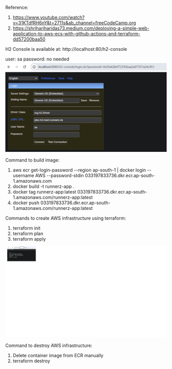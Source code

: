 Reference: 
1. https://www.youtube.com/watch?v=31KTdfRH6nY&t=2711s&ab_channel=freeCodeCamp.org
2. https://shrihariharidas73.medium.com/deploying-a-simple-web-application-to-aws-ecs-with-github-actions-and-terraform-dd57200baa50

H2 Console is available at: http://localhost:80/h2-console

user: sa 
password: no needed
![img.png](img.png)

Command to build image:
1. aws ecr get-login-password --region ap-south-1 | docker login --username AWS --password-stdin 033197833736.dkr.ecr.ap-south-1.amazonaws.com
2. docker build -t runnerz-app .
3. docker tag runnerz-app:latest 033197833736.dkr.ecr.ap-south-1.amazonaws.com/runnerz-app:latest
4. docker push 033197833736.dkr.ecr.ap-south-1.amazonaws.com/runnerz-app:latest

Commands to create AWS infrastructure using terraform:
1. terraform init
2. terraform plan
3. terraform apply

![img_1.png](img_1.png)

Command to destroy AWS infrastructure:
1. Delete container image from ECR manually
2. terraform destroy

